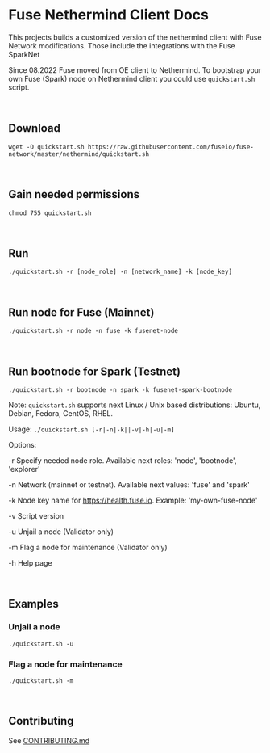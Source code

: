 # Fuse Nethermind Client Docs

This projects builds a customized version of the nethermind client with Fuse Network modifications. Those include the integrations with the Fuse SparkNet

Since 08.2022 Fuse moved from OE client to Nethermind. To bootstrap your own Fuse (Spark) node on Nethermind client you could use `quickstart.sh` script.

&nbsp;

## Download

`wget -O quickstart.sh https://raw.githubusercontent.com/fuseio/fuse-network/master/nethermind/quickstart.sh`

&nbsp;

## Gain needed permissions

`chmod 755 quickstart.sh`

&nbsp;

## Run

`./quickstart.sh -r [node_role] -n [network_name] -k [node_key]`

&nbsp;

## Run node for Fuse (Mainnet)

`./quickstart.sh -r node -n fuse -k fusenet-node`

&nbsp;

## Run bootnode for Spark (Testnet)

`./quickstart.sh -r bootnode -n spark -k fusenet-spark-bootnode`

Note:
`quickstart.sh` supports next Linux / Unix based distributions: Ubuntu, Debian, Fedora, CentOS, RHEL.

Usage:
`./quickstart.sh [-r|-n|-k||-v|-h|-u|-m]`

Options:

-r Specify needed node role. Available next roles: 'node', 'bootnode', 'explorer'

-n Network (mainnet or testnet). Available next values: 'fuse' and 'spark'

-k Node key name for https://health.fuse.io. Example: 'my-own-fuse-node'

-v Script version

-u Unjail a node (Validator only)

-m Flag a node for maintenance (Validator only)

-h Help page

&nbsp;

## Examples

### Unjail a node

`./quickstart.sh -u`

### Flag a node for maintenance

`./quickstart.sh -m`

&nbsp;

## Contributing

See [CONTRIBUTING.md](./CONTRIBUTING.md)
